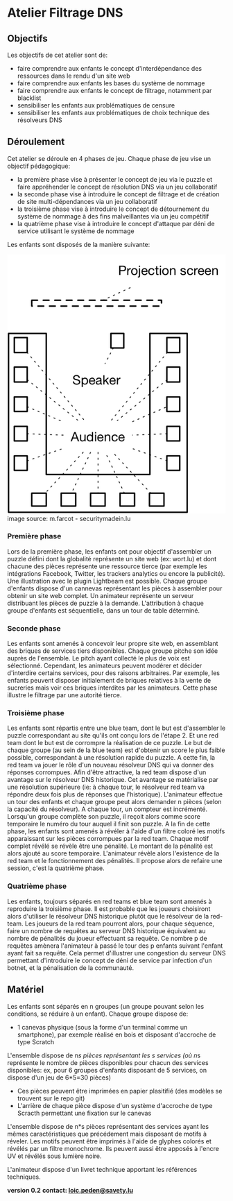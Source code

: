 # Atelier Filtrage DNS

## Objectifs
Les objectifs de cet atelier sont de:
* faire comprendre aux enfants le concept d'interdépendance des ressources dans le rendu d'un site web
* faire comprendre aux enfants les bases du système de nommage
* faire comprendre aux enfants le concept de filtrage, notamment par blacklist
* sensibiliser les enfants aux problématiques de censure
* sensibiliser les enfants aux problématiques de choix technique des résolveurs DNS

## Déroulement
Cet atelier se déroule en 4 phases de jeu. Chaque phase de jeu vise un objectif pédagogique:
* la première phase vise à présenter le concept de jeu via le puzzle et faire appréhender le concept de résolution DNS via un jeu collaboratif
* la seconde phase vise à introduire le concept de filtrage et de création de site multi-dépendances via un jeu collaboratif
* la troisième phase vise à introduire le concept de détournement du système de nommage à des fins malveillantes via un jeu compétitif
* la quatrième phase vise à introduire le concept d'attaque par déni de service utilisant le système de nommage

Les enfants sont disposés de la manière suivante:


<img src="Disposition.png">
image source: m.farcot - securitymadein.lu


### Première phase
Lors de la première phase, les enfants ont pour objectif d'assembler un puzzle défini dont la globalité représente un site web (ex: wort.lu) et dont chacune des pièces représente une ressource tierce (par exemple les intégrations Facebook, Twitter, les trackers analytics ou encore la publicité). Une illustration avec le plugin Lightbeam est possible. 
Chaque groupe d'enfants dispose d'un cannevas représentant les pièces à assembler pour obtenir un site web complet. Un animateur représente un serveur distribuant les pièces de puzzle à la demande. L'attribution à chaque groupe d'enfants est séquentielle, dans un tour de table déterminé. 

### Seconde phase
Les enfants sont amenés à concevoir leur propre site web, en assemblant des briques de services tiers disponibles. Chaque groupe pitche son idée auprès de l'ensemble. Le pitch ayant collecté le plus de voix est sélectionné. Cependant, les animateurs peuvent modérer et décider d'interdire certains services, pour des raisons arbitraires. Par exemple, les enfants peuvent disposer initialement de briques relatives à la vente de sucreries mais voir ces briques interdites par les animateurs. Cette phase illustre le filtrage par une autorité tierce.

### Troisième phase
Les enfants sont répartis entre une blue team, dont le but est d'assembler le puzzle correspondant au site qu'ils ont conçu lors de l'étape 2. Et une red team dont le but est de corrompre la réalisation de ce puzzle. Le but de chaque groupe (au sein de la blue team) est d'obtenir un score le plus faible possible, correspondant à une résolution rapide du puzzle. A cette fin, la red team va jouer le rôle d'un nouveau résolveur DNS qui va donner des réponses corrompues. Afin d'être attractive, la red team dispose d'un avantage sur le résolveur DNS historique. Cet avantage se matérialise par une résolution supérieure (ie: à chaque tour, le résolveur red team va répondre deux fois plus de réponses que l'historique). 
L'animateur effectue un tour des enfants et chaque groupe peut alors demander n pièces (selon la capacité du résolveur). A chaque tour, un compteur est incrémenté. Lorsqu'un groupe complète son puzzle, il reçoit alors comme score temporaire le numéro du tour auquel il finit son puzzle. 
A la fin de cette phase, les enfants sont amenés à révéler à l'aide d'un filtre coloré les motifs apparaissant sur les pièces corrompues par la red team. Chaque motif complet révélé se révèle être une pénalité. Le montant de la pénalité est alors ajouté au score temporaire. L'animateur révèle alors l'existence de la red team et le fonctionnement des pénalités. Il propose alors de refaire une session, c'est la quatrième phase.

### Quatrième phase
Les enfants, toujours séparés en red teams et blue team sont amenés à reproduire la troisième phase. Il est probable que les joueurs choisiront alors d'utiliser le résolveur DNS historique plutôt que le résolveur de la red-team. Les joueurs de la red team pourront alors, pour chaque séquence, faire un nombre de requêtes au serveur DNS historique équivalent au nombre de pénalités du joueur effectuant sa requête. Ce nombre p de requêtes amènera l'animateur à passé le tour des p enfants suivant l'enfant ayant fait sa requête. Cela permet d'illustrer une congestion du serveur DNS permettant d'introduire le concept de déni de service par infection d'un botnet, et la pénalisation de la communauté.

## Matériel
Les enfants sont séparés en n groupes (un groupe pouvant selon les conditions, se réduire à un enfant). Chaque groupe dispose de:
* 1 canevas physique (sous la forme d'un terminal comme un smartphone), par exemple réalisé en bois et disposant d'accroche de type Scratch

L'ensemble dispose de n*s pièces représentant les s services  (où n*s représente le nombre de pièces disponibles pour chacun des services disponibles: ex, pour 6 groupes d'enfants disposant de 5 services, on dispose d'un jeu de 6*5=30 pièces)
* Ces pièces peuvent être imprimées en papier plasitifié (des modèles se trouvent sur le repo git)
* L'arrière de chaque pièce dispose d'un système d'accroche de type Scracth permettant une fixation sur le canevas

L'ensemble dispose de n*s pièces représentant des services ayant les mêmes caractéristiques que précédement mais disposant de motifs à réveler. 
Les motifs peuvent être imprimés à l'aide de glyphes colorés et révélés par un filtre monochrome. Ils peuvent aussi être apposés à l'encre UV et révélés sous lumière noire.

L'animateur dispose d'un livret technique apportant les références techniques.

**version 0.2**
**contact: loic.peden@savety.lu**
